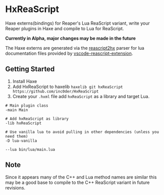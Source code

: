 # HxReaScript
Haxe externs(bindings) for Reaper's Lua ReaScript variant, write your Reaper plugins in Haxe and compile to Lua for ReaScript.

**Currently in Alpha, major changes may be made in the future**

The Haxe externs are generated via the [reascript2hx](https://github.com/inc0der/reascript2hx) parser for lua documentation files provided by [vscode-reascript-extension](https://github.com/AntoineBalaine/vscode-reascript-extension).

## Getting Started

1. Install Haxe
2. Add HxReaScript to haxelib `haxelib git hxReaScript https://github.com/inc0der/HxReaScript`
3. Create your `.hxml` file add `hxReaScript` as a library and target Lua.

```hxml
# Main plugin class
-main Main

# Add hxReaScript as library
-lib hxReaScript

# Use vanilla lua to avoid pulling in other dependencies (unless you need them)
-D lua-vanilla

--lua bin/lua/main.lua
```

## Note
Since it appears many of the C++ and Lua method names are similar this may be a good base to compile to the C++ ReaScript variant in future revisions.
